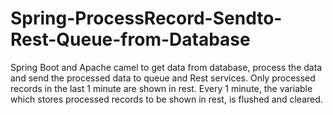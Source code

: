 # Spring-ProcessRecord-Sendto-Rest-Queue-from-Database
Spring Boot and Apache camel to get data from database, process the data and send the processed data to queue and Rest services. Only processed records in the last 1 minute are shown in rest. Every 1 minute, the variable which stores processed records to be shown in rest, is flushed and cleared.
